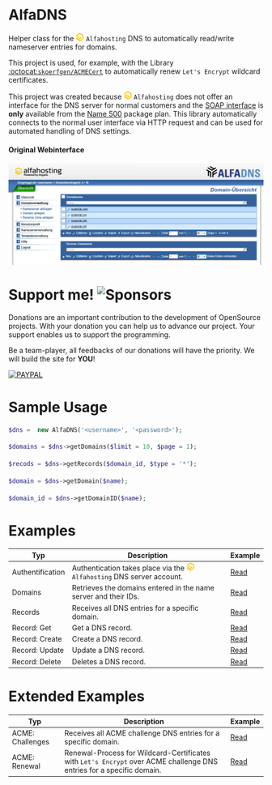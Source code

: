# AlfaDNS
Helper class for the ![](https://raw.githubusercontent.com/Bizarrus/AlfaDNS/refs/heads/main/Docs/alfahosting.png) `Alfahosting` DNS to automatically read/write nameserver entries for domains. 

This project is used, for example, with the Library [:octocat:`skoerfgen/ACMECert`](https://github.com/skoerfgen/ACMECert) to automatically renew `Let's Encrypt` wildcard certificates.

This project was created because ![](https://raw.githubusercontent.com/Bizarrus/AlfaDNS/refs/heads/main/Docs/alfahosting.png) `Alfahosting` does not offer an interface for the DNS server for normal customers and the [SOAP interface](https://dns.alfahosting.de/api/) is **only** available from the [Name 500](https://alfahosting.de/eigene-nameserver/) package plan. This library automatically connects to the normal user interface via HTTP request and can be used for automated handling of DNS settings.

#### Original Webinterface
![AlfaDNS](https://github.com/Bizarrus/AlfaDNS/blob/main/Examples/AlfaDNS.png?raw=true)

# Support me! ![Sponsors](https://img.shields.io/github/sponsors/fruithost?style=social)
Donations are an important contribution to the development of OpenSource projects. With your donation you can help us to advance our project. Your support enables us to support the programming.

Be a team-player, all feedbacks of our donations will have the priority. We will build the site for **YOU**!

[![PAYPAL]](https://paypal.me/debitdirect)

# Sample Usage
```php
$dns =  new AlfaDNS('<username>', '<password>');

$domains = $dns->getDomains($limit = 10, $page = 1);

$recods = $dns->getRecords($domain_id, $type = '*');

$domain = $dns->getDomain($name);

$domain_id = $dns->getDomainID($name);
```

# Examples
| Typ | Description | Example |
|---|---|---|
| Authentification | Authentication takes place via the ![](https://raw.githubusercontent.com/Bizarrus/AlfaDNS/refs/heads/main/Docs/alfahosting.png) `Alfahosting` DNS server account. | [Read](Examples/Auth.md) |
| Domains | Retrieves the domains entered in the name server and their IDs. | [Read](Examples/Domains.md) |
| Records | Receives all DNS entries for a specific domain. | [Read](Examples/Records.md) |
| Record: Get | Get a DNS record. | [Read](Examples/Record.Get.md) |
| Record: Create | Create a DNS record. | [Read](Examples/Record.Create.md) |
| Record: Update | Update a DNS record. | [Read](Examples/Record.Update.md) |
| Record: Delete | Deletes a DNS record. | [Read](Examples/Record.Delete.md) |

# Extended Examples
| Typ | Description | Example |
|---|---|---|
| ACME: Challenges | Receives all ACME challenge DNS entries for a specific domain. | [Read](Examples/ACME.List.md) |
| ACME: Renewal | Renewal-Process for Wildcard-Certificates with `Let's Encrypt` over ACME challenge DNS entries for a specific domain. | [Read](Examples/ACME.Renewal.md) |

[PAYPAL]: https://img.shields.io/badge/PayPal-%24?style=for-the-badge&logo=paypal&color=%23169BD7
